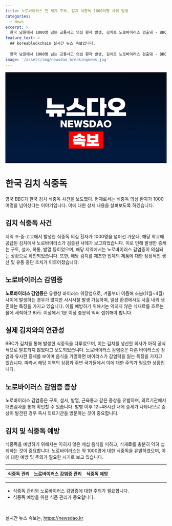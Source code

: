```yaml
---
title: 노로바이러스 전 세계 주목, 김치 식중독 1000여명 사례 발생
categories:
  - News
excerpt: >
  한국 남원에서 1000명 넘는 교통사고 의심 환자 발생, 김치로 노로바이러스 검출돼 - BBC 보도. 전북 남원지역 학교에서 1024명의 식중독 의심 환자, 15곳에서 24곳 학교로 확대. 지역 당국 77건의 인체, 200건의 환경 검체 검사, 김치에서 노로바이러스 G2 검출. 해당 업체 제품 판매 중단. 노로바이러스에 의한 유행성 바이러스 위장염으로 겨울철에 발생하며 익히지 않은 식재료 섭취 시 감염 위험 높아. 노로바이러스 감염증 환자와의 접촉으로도 전파 가능. 대변검사로 확인 권장.
feature_text: >
  ## koreablockchain 실시간 뉴스 속보입니다.

  한국 남원에서 1000명 넘는 교통사고 의심 환자 발생, 김치로 노로바이러스 검출돼 - BBC 보도. 전북 남원지역 학교에서 1024명의 식중독 의심 환자, 15곳에서 24곳 학교로 확대. 지역 당국 77건의 인체, 200건의 환경 검체 검사, 김치에서 노로바이러스 G2 검출. 해당 업체 제품 판매 중단. 노로바이러스에 의한 유행성 바이러스 위장염으로 겨울철에 발생하며 익히지 않은 식재료 섭취 시 감염 위험 높아. 노로바이러스 감염증 환자와의 접촉으로도 전파 가능. 대변검사로 확인 권장.
image: '/assets/img/newsdao_breakingnews.jpg'
---
```


<p><img src="/assets/img/newsdao_breakingnews.jpg" alt="koreablockchain 속보" /></p>

<h1 data-ke-size="size26"><b>한국 김치 식중독</b></h1>

<p data-ke-size="size16">영국 BBC가 한국 김치 식중독 사건을 보도했다. 현재로서는 식중독 의심 환자가 1000여명을 넘어섰다는 이야기입니다. 이에 대한 상세 내용을 살펴보도록 하겠습니다.</p>

<h2 data-ke-size="size26">김치 식중독 사건</h2>

<p data-ke-size="size16">지역 초·중·고교에서 발생한 식중독 의심 환자가 1000명을 넘어선 가운데, 해당 학교에 공급된 김치에서 노로바이러스가 검출된 사례가 보고되었습니다. 이로 인해 발생한 증세는 구토, 설사, 복통, 발열 등이었으며, 해당 지역에서는 노로바이러스 감염증이 의심되는 상황으로 확인되었습니다. 또한, 해당 김치를 제조한 업체의 제품에 대한 잠정적인 생산 및 유통 중단 조치가 이루어졌습니다.</p>

<h2 data-ke-size="size26">노로바이러스 감염증</h2>

<p data-ke-size="size16"><b>노로바이러스 감염증</b>은 유행성 바이러스 위장염으로, 겨울부터 이듬해 초봄(11월~4월) 사이에 발생하는 경우가 많지만 사시사철 발생 가능하며, 일상 환경에서도 사흘 내외 생존하는 특징을 가지고 있습니다. 이를 예방하기 위해서는 익히지 않은 식재료를 흐르는 물에 세척하고 85도 이상에서 1분 이상 충분히 익혀 섭취해야 합니다.</p>

<h2 data-ke-size="size26">실제 김치와의 연관성</h2>

<p data-ke-size="size16">BBC가 김치를 통해 발생한 식중독을 다루었으며, 이는 김치를 생산한 회사가 아직 공식적으로 발표되지 않았다고 보도되었습니다. 노로바이러스 감염증은 다른 바이러스성 장염과 유사한 증세를 보이며 음식을 가열하면 바이러스가 감염력을 잃는 특징을 가지고 있습니다. 따라서 해당 지역의 상황과 주변 국가들에서 이에 대한 주의가 필요한 상황입니다.</p>

<h2 data-ke-size="size26">노로바이러스 감염증 증상</h2>

<p data-ke-size="size16">노로바이러스 감염증은 구토, 설사, 발열, 근육통과 같은 증상을 유발하며, 의료기관에서 대변검사를 통해 확인할 수 있습니다. 발병 이후 12~48시간 내에 증세가 나타나므로 증상이 발견된 경우 즉시 의료기관을 방문하는 것이 중요합니다.</p>

<h2 data-ke-size="size26">김치 및 식중독 예방</h2>

<p data-ke-size="size16">식중독을 예방하기 위해서는 익히지 않은 채섭 음식을 피하고, 식재료를 충분히 익혀 섭취하는 것이 중요합니다. 노로바이러스는 약 1000명에 대한 식중독을 유발하였으며, 이에 대한 예방 및 주의가 필요한 시기로 보고 있습니다.</p>

<hr>

<table>
    <tbody>
        <tr>
            <td style="text-align: center; height: 17px;"><b>식중독 관리</b></td>
            <td style="text-align: center; height: 17px;"><b>노로바이러스 감염증 관리</b></td>
            <td style="text-align: center; height: 17px;"><b>식중독 예방</b></td>
        </tr>
    </tbody>
</table>

<hr>

<ul>
    <li>식중독 관리와 노로바이러스 감염증에 대한 주의가 필요합니다.</li>
    <li>식중독 예방을 위한 식품 관리가 중요합니다.</li>
</ul>

<p data-ke-size="size16">&nbsp;</p>
실시간 뉴스 속보는, <a href="https://newsdao.kr" rel="dofollow">https://newsdao.kr</a>


